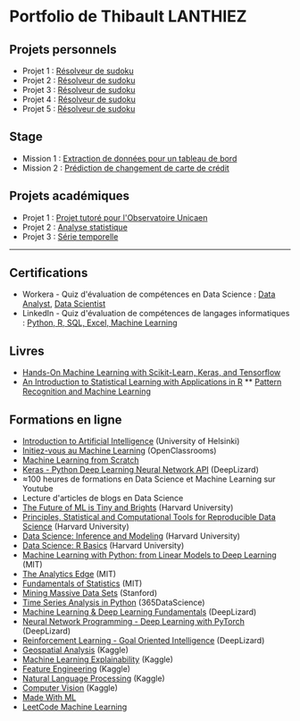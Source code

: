 # Portfolio de Thibault LANTHIEZ

## Projets personnels

* Projet 1 : [Résolveur de sudoku](https://github.com/ThibaultLanthiez/Resolveur-de-sudoku) 
* Projet 2 : [Résolveur de sudoku](https://github.com/ThibaultLanthiez/Resolveur-de-sudoku)
* Projet 3 : [Résolveur de sudoku](https://github.com/ThibaultLanthiez/Resolveur-de-sudoku)
* Projet 4 : [Résolveur de sudoku](https://github.com/ThibaultLanthiez/Resolveur-de-sudoku)
* Projet 5 : [Résolveur de sudoku](https://github.com/ThibaultLanthiez/Resolveur-de-sudoku)

## Stage

* Mission 1 : [Extraction de données pour un tableau de bord](https://github.com/ThibaultLanthiez/Resolveur-de-sudoku)
* Mission 2 : [Prédiction de changement de carte de crédit](https://github.com/ThibaultLanthiez/Resolveur-de-sudoku)

## Projets académiques

* Projet 1 : [Projet tutoré pour l'Observatoire Unicaen](https://github.com/ThibaultLanthiez/Resolveur-de-sudoku)
* Projet 2 : [Analyse statistique](https://github.com/ThibaultLanthiez/Resolveur-de-sudoku)
* Projet 3 : [Série temporelle](https://github.com/ThibaultLanthiez/Resolveur-de-sudoku)

-----

## Certifications

* Workera - Quiz d'évaluation de compétences en Data Science : [Data Analyst](https://app.workera.ai/public/candidate/certificate?code=XOFK4ULP), [Data Scientist](https://app.workera.ai/public/candidate/certificate?code=B6L1EUNU)
* LinkedIn - Quiz d'évaluation de compétences de langages informatiques : [Python, R, SQL, Excel, Machine Learning](https://www.linkedin.com/in/thibault-lanthiez-3b300b175/)

## Livres

* [Hands-On Machine Learning with Scikit-Learn, Keras, and Tensorflow](https://www.amazon.fr/Hands-Machine-Learning-Scikit-learn-Tensorflow/dp/1492032646/ref=pd_lpo_14_t_0/258-0304242-3340961?_encoding=UTF8&pd_rd_i=1492032646&pd_rd_r=b7a34edd-de30-4d8f-8538-8877f20dce05&pd_rd_w=YJud1&pd_rd_wg=SescO&pf_rd_p=a9e8383d-b25d-45ec-acc2-a094dd781c31&pf_rd_r=A5E4EQYGHAPF83RPKMNT&psc=1&refRID=A5E4EQYGHAPF83RPKMNT)
* [An Introduction to Statistical Learning with Applications in R](http://faculty.marshall.usc.edu/gareth-james/ISL/)
** [Pattern Recognition and Machine Learning](https://www.microsoft.com/en-us/research/publication/pattern-recognition-machine-learning/)

## Formations en ligne

* [Introduction to Artificial Intelligence](https://www.elementsofai.fr/) (University of Helsinki)
* [Initiez-vous au Machine Learning](https://openclassrooms.com/fr/courses/4011851-initiez-vous-au-machine-learning) (OpenClassrooms)
* [Machine Learning from Scratch](https://dafriedman97.github.io/mlbook/content/introduction.html)
* [Keras - Python Deep Learning Neural Network API](https://deeplizard.com/learn/playlist/PLZbbT5o_s2xrwRnXk_yCPtnqqo4_u2YGL) (DeepLizard)
* ≈100 heures de formations en Data Science et Machine Learning sur Youtube
* Lecture d'articles de blogs en Data Science
* [The Future of ML is Tiny and Brights](https://online-learning.harvard.edu/course/future-ml-tiny-and-bright?delta=0) (Harvard University)
* [Principles, Statistical and Computational Tools for Reproducible Data Science](https://online-learning.harvard.edu/course/principles-statistical-and-computational-tools-reproducible-data-science?delta=1) (Harvard University)
* [Data Science: Inference and Modeling](https://online-learning.harvard.edu/course/data-science-inference-and-modeling?delta=1) (Harvard University)
* [Data Science: R Basics](https://online-learning.harvard.edu/course/data-science-r-basics?delta=0) (Harvard University)
* [Machine Learning with Python: from Linear Models to Deep Learning](https://www.edx.org/course/machine-learning-with-python-from-linear-models-to) (MIT)
* [The Analytics Edge](https://www.edx.org/course/the-analytics-edge) (MIT)
* [Fundamentals of Statistics](https://www.edx.org/course/fundamentals-of-statistics) (MIT)
* [Mining Massive Data Sets](https://online.stanford.edu/courses/soe-ycs0007-mining-massive-data-sets) (Stanford)
* [Time Series Analysis in Python](https://365datascience.teachable.com/courses/enrolled/670446) (365DataScience)
* [Machine Learning & Deep Learning Fundamentals](https://deeplizard.com/learn/playlist/PLZbbT5o_s2xq7LwI2y8_QtvuXZedL6tQU) (DeepLizard)
* [Neural Network Programming - Deep Learning with PyTorch](https://deeplizard.com/learn/playlist/PLZbbT5o_s2xrfNyHZsM6ufI0iZENK9xgG) (DeepLizard)
* [Reinforcement Learning - Goal Oriented Intelligence](https://deeplizard.com/learn/playlist/PLZbbT5o_s2xoWNVdDudn51XM8lOuZ_Njv) (DeepLizard)
* [Geospatial Analysis](https://www.kaggle.com/learn/geospatial-analysis) (Kaggle)
* [Machine Learning Explainability](https://www.kaggle.com/learn/machine-learning-explainability) (Kaggle)
* [Feature Engineering](https://www.kaggle.com/learn/feature-engineering) (Kaggle)
* [Natural Language Processing](https://www.kaggle.com/learn/natural-language-processing) (Kaggle)
* [Computer Vision](https://www.kaggle.com/learn/computer-vision) (Kaggle)
* [Made With ML](https://madewithml.com/topics/)
* [LeetCode Machine Learning](https://leetcode.com/explore/learn/card/machine-learning-101/)
